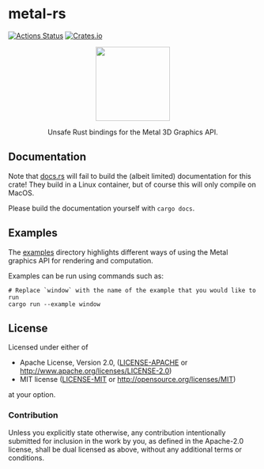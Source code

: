 # metal-rs
[![Actions Status](https://github.com/gfx-rs/metal-rs/workflows/ci/badge.svg)](https://github.com/gfx-rs/metal-rs/actions)
[![Crates.io](https://img.shields.io/crates/v/metal.svg?label=metal)](https://crates.io/crates/metal)

<p align="center">
  <img width="150" height="150" src="./assets/metal.svg">
</p>

<p align="center">Unsafe Rust bindings for the Metal 3D Graphics API.</p>

## Documentation

Note that [docs.rs](docs.rs) will fail to build the (albeit limited) documentation for this crate!
They build in a Linux container, but of course this will only compile on MacOS.

Please build the documentation yourself with `cargo docs`.

## Examples

The [examples](/examples) directory highlights different ways of using the Metal graphics API for rendering
and computation.

Examples can be run using commands such as:

```
# Replace `window` with the name of the example that you would like to run
cargo run --example window
```

## License

Licensed under either of

 * Apache License, Version 2.0, ([LICENSE-APACHE](LICENSE-APACHE) or http://www.apache.org/licenses/LICENSE-2.0)
 * MIT license ([LICENSE-MIT](LICENSE-MIT) or http://opensource.org/licenses/MIT)

at your option.

### Contribution

Unless you explicitly state otherwise, any contribution intentionally submitted
for inclusion in the work by you, as defined in the Apache-2.0 license, shall be
dual licensed as above, without any additional terms or conditions.
